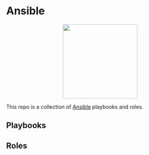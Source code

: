 # Ansible

<p align="center"><img src="https://www.ansible.com/hubfs/2016_Images/Assets/Ansible-Mark-Large-RGB-Black.png?hsLang=en-us" width="200"/></p>

This repo is a collection of [Ansible](https://www.ansible.com/) playbooks and roles.

## Playbooks

## Roles
